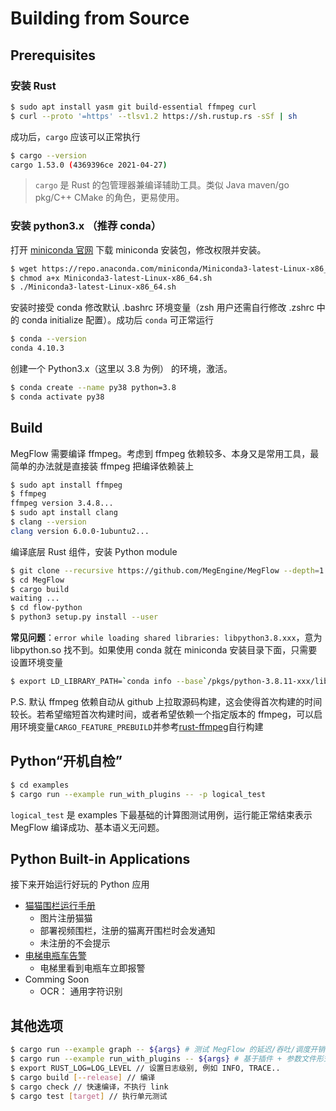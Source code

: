 # Building from Source

## Prerequisites

### 安装 Rust
```bash
$ sudo apt install yasm git build-essential ffmpeg curl
$ curl --proto '=https' --tlsv1.2 https://sh.rustup.rs -sSf | sh
```

成功后，`cargo` 应该可以正常执行
```bash
$ cargo --version
cargo 1.53.0 (4369396ce 2021-04-27)
```

> `cargo` 是 Rust 的包管理器兼编译辅助工具。类似 Java maven/go pkg/C++ CMake 的角色，更易使用。

### 安装 python3.x （推荐 conda）

打开 [miniconda 官网](https://docs.conda.io/en/latest/miniconda.html) 下载 miniconda 安装包，修改权限并安装。

```bash
$ wget https://repo.anaconda.com/miniconda/Miniconda3-latest-Linux-x86_64.sh
$ chmod a+x Miniconda3-latest-Linux-x86_64.sh
$ ./Miniconda3-latest-Linux-x86_64.sh
```

安装时接受 conda 修改默认 .bashrc 环境变量（zsh 用户还需自行修改 .zshrc 中的 conda initialize 配置）。成功后 `conda` 可正常运行
```bash
$ conda --version
conda 4.10.3
```

创建一个 Python3.x（这里以 3.8 为例） 的环境，激活。
```bash
$ conda create --name py38 python=3.8
$ conda activate py38
```


## Build

MegFlow 需要编译 ffmpeg。考虑到 ffmpeg 依赖较多、本身又是常用工具，最简单的办法就是直接装 ffmpeg 把编译依赖装上

```bash
$ sudo apt install ffmpeg
$ ffmpeg 
ffmpeg version 3.4.8...
$ sudo apt install clang
$ clang --version
clang version 6.0.0-1ubuntu2...
```

编译底层 Rust 组件，安装 Python module 

```bash
$ git clone --recursive https://github.com/MegEngine/MegFlow --depth=1
$ cd MegFlow
$ cargo build
waiting ...
$ cd flow-python
$ python3 setup.py install --user
```

**常见问题**：`error while loading shared libraries: libpython3.8.xxx`，意为 libpython.so 找不到。如果使用 conda 就在 miniconda 安装目录下面，只需要设置环境变量

```bash
$ export LD_LIBRARY_PATH=`conda info --base`/pkgs/python-3.8.11-xxx/lib:${LD_LIBRARY_PATH}
```

P.S. 默认 ffmpeg 依赖自动从 github 上拉取源码构建，这会使得首次构建的时间较长。若希望缩短首次构建时间，或者希望依赖一个指定版本的 ffmpeg，可以启用环境变量`CARGO_FEATURE_PREBUILD`并参考[rust-ffmpeg](https://github.com/zmwangx/rust-ffmpeg/wiki/Notes-on-building)自行构建

## Python“开机自检”
```bash
$ cd examples
$ cargo run --example run_with_plugins -- -p logical_test
```
`logical_test` 是 examples 下最基础的计算图测试用例，运行能正常结束表示 MegFlow 编译成功、基本语义无问题。


## Python Built-in Applications

接下来开始运行好玩的 Python 应用

*  [猫猫围栏运行手册](../../flow-python/examples/cat_finder/README.md)
   *  图片注册猫猫
   *  部署视频围栏，注册的猫离开围栏时会发通知
   *  未注册的不会提示
*  [电梯电瓶车告警](../../flow-python/examples/electric_bicycle/README.md)
   *  电梯里看到电瓶车立即报警
*  Comming Soon
   *  OCR： 通用字符识别


## 其他选项
```bash
$ cargo run --example graph -- ${args} # 测试 MegFlow 的延迟/吞吐/调度开销, 更多使用说明通过--help 查看
$ cargo run --example run_with_plugins -- ${args} # 基于插件 + 参数文件形式运行 MegFlow, 更多说明通过--help 查看
$ export RUST_LOG=LOG_LEVEL // 设置日志级别, 例如 INFO, TRACE..
$ cargo build [--release] // 编译
$ cargo check // 快速编译，不执行 link
$ cargo test [target] // 执行单元测试
```
